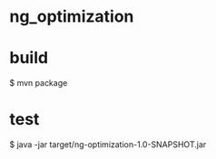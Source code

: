 # ng_optimization
# build 
$ mvn package

# test
$ java -jar target/ng-optimization-1.0-SNAPSHOT.jar
